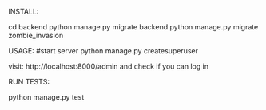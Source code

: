 INSTALL:

cd backend
python manage.py migrate backend
python manage.py migrate zombie_invasion

USAGE:
#start server
python manage.py createsuperuser

visit: http://localhost:8000/admin and check if you can log in

RUN TESTS:

python manage.py test
